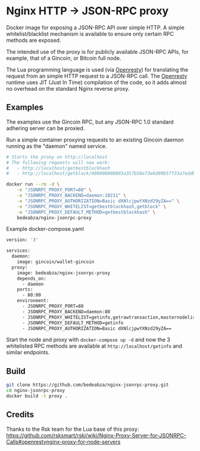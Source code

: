 # Nginx HTTP -> JSON-RPC proxy

Docker image for exposing a JSON-RPC API over simple HTTP. A simple whitelist/blacklist mechanism is available to ensure only certain RPC methods are exposed.

The intended use of the proxy is for publicly available JSON-RPC APIs, for example, that of a Gincoin, or Bitcoin full node.

The Lua programming language is used (via [Openresty](https://openresty.org/)) for translating the request from an simple HTTP request to a JSON-RPC call. The [Openresty](https://openresty.org/) runtime uses JIT (Just In Time) compilation of the code, so it adds almost no overhead on the standard Nginx reverse proxy. 

## Examples

The examples use the Gincoin RPC, but any JSON-RPC 1.0 standard adhering server can be proxied.

Run a simple container proxying requests to an existing Gincoin daemon running as the "daemon" named service.

```bash
# Starts the proxy on http://localhost
# The following requests will now work:
#   - http://localhost/getbestblockhash
#   - http://localhost/getblock/000000000003a357b58e73e6d99b57f33a7eddbeeb1a0f23aab6d096af3d16e0 

docker run --rm -d \
    -e "JSONRPC_PROXY_PORT=80" \
    -e "JSONRPC_PROXY_BACKEND=daemon:10211" \
    -e "JSONRPC_PROXY_AUTHORIZATION=Basic dXNlcjpwYXNzd29yZA==" \
    -e "JSONRPC_PROXY_WHITELIST=getbestblockhash,getblock" \
    -e "JSONRPC_PROXY_DEFAULT_METHOD=getbestblockhash" \
    bedeabza/nginx-jsonrpc-proxy
```

Example docker-compose.yaml

```bash
version: '3'

services:
  daemon:
    image: gincoin/wallet-gincoin
  proxy:
    image: bedeabza/nginx-jsonrpc-proxy
    depends_on:
      - daemon
    ports:
      - 80:80
    environment:
      - JSONRPC_PROXY_PORT=80
      - JSONRPC_PROXY_BACKEND=daemon:80
      - JSONRPC_PROXY_WHITELIST=getinfo,getrawtransaction,masternodelist
      - JSONRPC_PROXY_DEFAULT_METHOD=getinfo
      - JSONRPC_PROXY_AUTHORIZATION=Basic dXNlcjpwYXNzd29yZA==
```

Start the node and proxy with ```docker-compose up -d``` and now the 3 whitelisted RPC methods are available at ```http://localhost/getinfo``` and similar endpoints.

## Build

```bash
git clone https://github.com/bedeabza/nginx-jsonrpc-proxy.git
cd nginx-jsonrpc-proxy
docker build -t proxy .
```

## Credits

Thanks to the Rsk team for the Lua base of this proxy: https://github.com/rsksmart/rskj/wiki/Nginx-Proxy-Server-for-JSONRPC-Calls#openrestynginx-proxy-for-node-servers